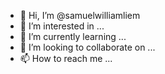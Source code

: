 - 👋 Hi, I’m @samuelwilliamliem
- 👀 I’m interested in ...
- 🌱 I’m currently learning ...
- 💞️ I’m looking to collaborate on ...
- 📫 How to reach me ...

<!---
samuelwilliamliem/samuelwilliamliem is a ✨ special ✨ repository because its `README.md` (this file) appears on your GitHub profile.
You can click the Preview link to take a look at your changes.
--->
